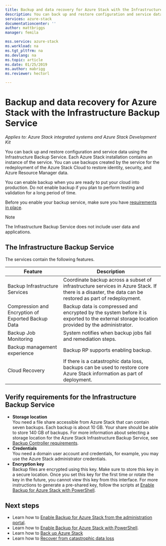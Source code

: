 ```yaml
---
title: Backup and data recovery for Azure Stack with the Infrastructure Backup Service | Microsoft Docs
description: You can back up and restore configuration and service data using the Infrastructure Backup Service.
services: azure-stack
documentationcenter: ''
author: mattbriggs
manager: femila

mss.service: azure-stack
ms.workload: na
ms.tgt_pltfrm: na
ms.devlang: na
ms.topic: article
ms.date: 01/25/2019
ms.author: mabrigg
ms.reviewer: hectorl

---
```

# Backup and data recovery for Azure Stack with the Infrastructure Backup Service

*Applies to: Azure Stack integrated systems and Azure Stack Development Kit*

You can back up and restore configuration and service data using the Infrastructure Backup Service. Each Azure Stack installation contains an instance of the service. You can use backups created by the service for the redeployment of the Azure Stack Cloud to restore identity, security, and Azure Resource Manager data.

You can enable backup when you are ready to put your cloud into production. Do not enable backup if you plan to perform testing and validation for a long period of time.

Before you enable your backup service, make sure you have [requirements in place](#verify-requirements-for-the-infrastructure-backup-service).

> [!Note]  
> The Infrastructure Backup Service does not include user data and applications. <!-- See the following articles for instructions on backing up and restore [App Services](https://aka.ms/azure-stack-app-service), [SQL](https://aka.ms/azure-stack-ms-sql), and [MySQL](https://aka.ms/azure-stack-mysql) resource providers and associated user data. -->

## The Infrastructure Backup Service

The services contain the following features.

| Feature                                            | Description                                                                                                                                                |
|----------------------------------------------------|------------------------------------------------------------------------------------------------------------------------------------------------------------|
| Backup Infrastructure Services                     | Coordinate backup across a subset of infrastructure services in Azure Stack. If there is a disaster, the data can be restored as part of redeployment. |
| Compression and Encryption of Exported Backup Data | Backup data is compressed and encrypted by the system before it is exported to the external storage location provided by the administrator.                |
| Backup Job Monitoring                              | System notifies when backup jobs fail and remediation steps.                                                                                                |
| Backup management experience                       | Backup RP supports enabling backup.                                                                                                                         |
| Cloud Recovery                                     | If there is a catastrophic data loss, backups can be used to restore core Azure Stack information as part of deployment.                                 |

## Verify requirements for the Infrastructure Backup Service

- **Storage location**  
  You need a file share accessible from Azure Stack that can contain seven backups. Each backup is about 10 GB. Your share should be able to store 140 GB of backups. For more information about selecting a storage location for the Azure Stack Infrastructure Backup Service, see [Backup Controller requirements](azure-stack-backup-reference.md#backup-controller-requirements).
- **Credentials**  
  You need a domain user account and credentials, for example, you may use the Azure Stack administrator credentials.
- **Encryption key**  
  Backup files are encrypted using this key. Make sure to store this key in a secure location. Once you set this key for the first time or rotate the key in the future, you cannot view this key from this interface. For more instructions to generate a pre-shared key, follow the scripts at [Enable Backup for Azure Stack with PowerShell](azure-stack-backup-enable-backup-powershell.md).

## Next steps

- Learn how to [Enable Backup for Azure Stack from the administration portal](azure-stack-backup-enable-backup-console.md).
- Learn how to [Enable Backup for Azure Stack with PowerShell](azure-stack-backup-enable-backup-powershell.md).
- Learn how to [Back up Azure Stack](azure-stack-backup-back-up-azure-stack.md )
- Learn how to [Recover from catastrophic data loss](azure-stack-backup-recover-data.md)
